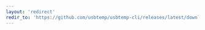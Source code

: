 ```yaml
---
layout: 'redirect'
redir_to: 'https://github.com/usbtemp/usbtemp-cli/releases/latest/download/usbtemp-cli.exe'
---
```

